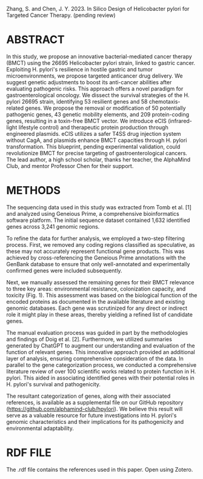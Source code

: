 Zhang, S. and Chen, J. Y. 2023. In Silico Design of Helicobacter pylori for Targeted Cancer Therapy. (pending review)

# ABSTRACT
In this study, we propose an innovative bacterial-mediated cancer therapy (BMCT) using the 26695 Helicobacter pylori strain, linked to gastric cancer. Exploiting H. pylori's resilience in hostile gastric and tumor microenvironments, we propose targeted anticancer drug delivery. We suggest genetic adjustments to boost its anti-cancer abilities after evaluating pathogenic risks. This approach offers a novel paradigm for gastroenterological oncology. We dissect the survival strategies of the H. pylori 26695 strain, identifying 53 resilient genes and 58 chemotaxis-related genes. We propose the removal or modification of 50 potentially pathogenic genes, 43 genetic mobility elements, and 209 protein-coding genes, resulting in a toxin-free BMCT vector. We introduce eCIS (infrared-light lifestyle control) and therapeutic protein production through engineered plasmids. eCIS utilizes a safer T4SS drug injection system without CagA, and plasmids enhance BMCT capacities through H. pylori transformation. This blueprint, pending experimental validation, could revolutionize BMCT for precise targeting of gastroenterological cancers. The lead author, a high school scholar, thanks her teacher, the AlphaMind Club, and mentor Professor Chen for their support.

# METHODS
The sequencing data used in this study was extracted from Tomb et al. [1] and analyzed using Geneious Prime, a comprehensive bioinformatics software platform. The initial sequence dataset contained 1,632 identified genes across 3,241 genomic regions.

To refine the data for further analysis, we employed a two-step filtering process. First, we removed any coding regions classified as speculative, as these may not accurately represent functional gene products.   This was achieved by cross-referencing the Geneious Prime annotations with the GenBank database to ensure that only well-annotated and experimentally confirmed genes were included subsequently.

Next, we manually assessed the remaining genes for their BMCT relevance to three key areas: environmental resistance, colonization capacity, and toxicity (Fig. 1). This assessment was based on the biological function of the encoded proteins as documented in the available literature and existing genomic databases. Each gene was scrutinized for any direct or indirect role it might play in these areas, thereby yielding a refined list of candidate genes.

The manual evaluation process was guided in part by the methodologies and findings of Doig et al. [2]. Furthermore, we utilized summaries generated by ChatGPT to augment our understanding and evaluation of the function of relevant genes. This innovative approach provided an additional layer of analysis, ensuring comprehensive consideration of the data. In parallel to the gene categorization process, we conducted a comprehensive literature review of over 100 scientific works related to protein function in H. pylori. This aided in associating identified genes with their potential roles in H. pylori's survival and pathogenicity.

The resultant categorization of genes, along with their associated references, is available as a supplemental file on our GitHub repository (https://github.com/alphamind-club/hpylori). We believe this result will serve as a valuable resource for future investigations into H. pylori's genomic characteristics and their implications for its pathogenicity and environmental adaptability.

# RDF FILE
The .rdf file contains the references used in this paper. Open using Zotero.
